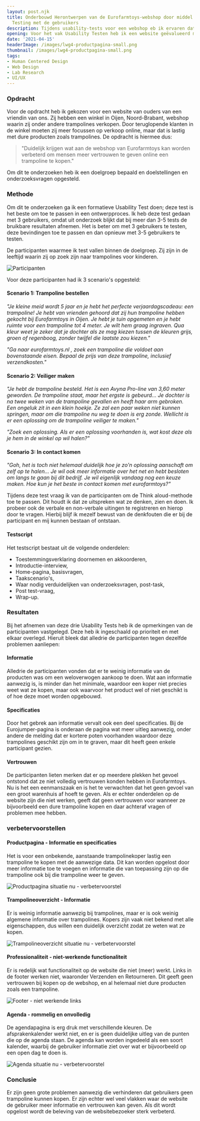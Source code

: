 ```yaml
---
layout: post.njk
title: Onderbouwd Herontwerpen van de Eurofarmtoys-webshop door middel van Usability
  Testing met de gebruikers
description: Tijdens usability-tests voor een webshop eb ik ervaren dat er verbeteringen mogelijk zijn op het gebied van informatie, vertrouwen en overzichtelijkheid. Het was belangrijk om te zien waar gebruikers vastliepen en hoe ik met kleine aanpassingen een betere ervaring kan creëren.
opening: Voor het vak Usability Testen heb ik een website geëvalueerd middels Usability Tests.
date: '2021-04-15'
headerImage: /images/lwg4-productpagina-small.png
thumbnail: /images/lwg4-productpagina-small.png
tags:
- Human Centered Design
- Web Design
- Lab Research
- UI/UX
---
```


### Opdracht

Voor de opdracht heb ik gekozen voor een website van ouders van een vriendin van ons. Zij hebben een winkel in Oijen, Noord-Brabant, webshop waarin zij onder andere trampolines verkopen. Door teruglopende klanten in de winkel moeten zij meer focussen op verkoop online, maar dat is lastig met dure producten zoals trampolines. De opdracht is hiermee dus:

> "Duidelijk krijgen wat aan de webshop van Eurofarmtoys kan worden verbeterd om mensen meer vertrouwen te geven online een trampoline te kopen."

Om dit te onderzoeken heb ik een doelgroep bepaald en doelstellingen en onderzoeksvragen opgesteld.

### Methode

Om dit te onderzoeken ga ik een formatieve Usability Test doen; deze test is het beste om toe te passen in een ontwerpproces. Ik heb deze test gedaan met 3 gebruikers, omdat uit onderzoek blijkt dat bij meer dan 3-5 tests de bruikbare resultaten afnemen. Het is beter om met 3 gebruikers te testen, deze bevindingen toe te passen en dan opnieuw met 3-5 gebruikers te testen.

De participanten waarmee ik test vallen binnen de doelgroep. Zij zijn in de leeftijd waarin zij op zoek zijn naar trampolines voor kinderen.

![Participanten](/images/lwg4-participanten.png)

Voor deze participanten had ik 3 scenario's opgesteld:

#### Scenario 1: Trampoline bestellen

*"Je kleine meid wordt 5 jaar en je hebt het perfecte verjaardagscadeau: een trampoline! Je hebt van vrienden gehoord dat zij hun trampoline hebben gekocht bij Eurofarmtoys in Oijen. Je hebt je tuin opgemeten en je hebt ruimte voor een trampoline tot 4 meter. Je wilt hem graag ingraven. Qua kleur weet je zeker dat je dochter als ze mag kiezen tussen de kleuren grijs, groen of regenboog, zonder twijfel die laatste zou kiezen."*

*"Ga naar eurofarmtoys.nl , zoek een trampoline die voldoet aan bovenstaande eisen. Bepaal de prijs van deze trampoline, inclusief verzendkosten."*

#### Scenario 2: Veiliger maken

*"Je hebt de trampoline besteld. Het is een Avyna Pro-line van 3,60 meter geworden. De trampoline staat, maar het ergste is gebeurd... Je dochter is na twee weken van de trampoline gevallen en heeft haar arm gebroken. Een ongeluk zit in een klein hoekje. Ze zal een paar weken niet kunnen springen, maar om die trampoline nu weg te doen is erg zonde. Wellicht is er een oplossing om de trampoline veiliger te maken."*

*"Zoek een oplossing. Als er een oplossing voorhanden is, wat kost deze als je hem in de winkel op wil halen?"*

#### Scenario 3: In contact komen

*"Goh, het is toch niet helemaal duidelijk hoe je zo'n oplossing aanschaft om zelf op te halen... Je wil ook meer informatie over het net en hebt besloten om langs te gaan bij dit bedrijf. Je wil eigenlijk vandaag nog een keuze maken. Hoe kun je het beste in contact komen met eurofarmtoys?"*

Tijdens deze test vraag ik van de participanten om de Think aloud-methode toe te passen. Dit houdt ik dat ze uitspreken wat ze denken, zien en doen. Ik probeer ook de verbale en non-verbale uitingen te registreren en hierop door te vragen. Hierbij blijf ik mezelf bewust van de denkfouten die er bij de participant en mij kunnen bestaan of ontstaan.

#### Testscript

Het testscript bestaat uit de volgende onderdelen:
- Toestemmingsverklaring doornemen en akkoorderen,
- Introductie-interview,
- Home-pagina, basisvragen,
- Taakscenario's,
- Waar nodig verduidelijken van onderzoeksvragen, post-task,
- Post test-vraag,
- Wrap-up.

### Resultaten

Bij het afnemen van deze drie Usability Tests heb ik de opmerkingen van de participanten vastgelegd. Deze heb ik ingeschaald op prioriteit en met elkaar overlegd. Hieruit bleek dat alledrie de participanten tegen dezelfde problemen aanliepen:

#### Informatie

Alledrie de participanten vonden dat er te weinig informatie van de producten was om een weloverwogen aankoop te doen. Wat aan informatie aanwezig is, is minder dan het minimale, waardoor een koper niet precies weet wat ze kopen, maar ook waarvoor het product wel of niet geschikt is of hoe deze moet worden opgebouwd.

#### Specificaties

Door het gebrek aan informatie vervalt ook een deel specificaties. Bij de Eurojumper-pagina is onderaan de pagina wat meer uitleg aanwezig, onder andere de melding dat er kortere poten voorhanden waardoor deze trampolines geschikt zijn om in te graven, maar dit heeft geen enkele participant gezien.

#### Vertrouwen

De participanten lieten merken dat er op meerdere plekken het gevoel ontstond dat ze niet volledig vertrouwen konden hebben in Eurofarmtoys. Nu is het een eenmanszaak en is het te verwachten dat het geen gevoel van een groot warenhuis af hoeft te geven. Als er echter onderdelen op de website zijn die niet werken, geeft dat geen vertrouwen voor wanneer ze bijvoorbeeld een dure trampoline kopen en daar achteraf vragen of problemen mee hebben.

### verbetervoorstellen

#### Productpagina - Informatie en specificaties

Het is voor een onbekende, aanstaande trampolinekoper lastig een trampoline te kopen met de aanwezige data. Dit kan worden opgelost door meer informatie toe te voegen en informatie die van toepassing zijn op die trampoline ook bij die trampoline weer te geven.

![Productpagina situatie nu - verbetervoorstel](/images/lwg4-productpagina.png)

#### Trampolineoverzicht - Informatie

Er is weinig informatie aanwezig bij trampolines, maar er is ook weinig algemene informatie over trampolines. Kopers zijn vaak niet bekend met alle eigenschappen, dus willen een duidelijk overzicht zodat ze weten wat ze kopen.

![Trampolineoverzicht situatie nu - verbetervoorstel](/images/lwg4-trampolineoverzicht.png)

#### Professionaliteit - niet-werkende functionaliteit

Er is redelijk wat functionaliteit op de website die niet (meer) werkt. Links in de footer werken niet, waaronder Verzenden en Retourneren. Dit geeft geen vertrouwen bij kopen op de webshop, en al helemaal niet dure producten zoals een trampoline.

![Footer - niet werkende links](/images/lwg4-footer.png)

#### Agenda - rommelig en onvolledig

De agendapagina is erg druk met verschillende kleuren. De afsprakenkalender werkt niet, en er is geen duidelijke uitleg van de punten die op de agenda staan. De agenda kan worden ingedeeld als een soort kalender, waarbij de gebruiker informatie ziet over wat er bijvoorbeeld op een open dag te doen is.

![Agenda situatie nu - verbetervoorstel](/images/lwg4-agenda.png)

### Conclusie

Er zijn geen grote problemen aanwezig die verhinderen dat gebruikers geen trampoline kunnen kopen. Er zijn echter wel veel vlakken waar de website de gebruiker meer informatie en vertrouwen kan geven. Als dit wordt opgelost wordt de beleving van de websitebezoeker sterk verbeterd.

